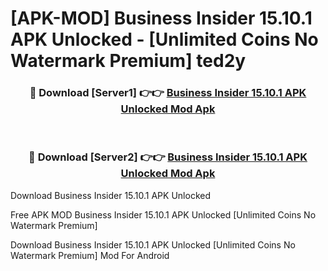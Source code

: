 # [APK-MOD] Business Insider 15.10.1 APK Unlocked - [Unlimited Coins No Watermark Premium] ted2y



<div align="center">
<h3>🔴 Download [Server1] 👉👉 <a href="https://momento.my/?title=Business_Insider_15.10.1_APK_Unlocked">Business Insider 15.10.1 APK Unlocked Mod Apk</a></h3><br>

<h3>🔴 Download [Server2] 👉👉 <a href="https://momento.my/?title=Business_Insider_15.10.1_APK_Unlocked">Business Insider 15.10.1 APK Unlocked Mod Apk</a></h3>
</div>



Download Business Insider 15.10.1 APK Unlocked 

Free APK MOD Business Insider 15.10.1 APK Unlocked [Unlimited Coins No Watermark Premium]

Download Business Insider 15.10.1 APK Unlocked [Unlimited Coins No Watermark Premium] Mod For Android
